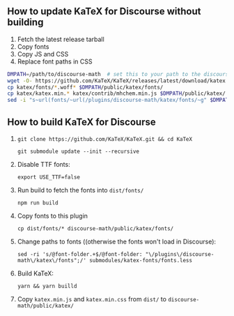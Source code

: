 
## How to update KaTeX for Discourse without building

1. Fetch the latest release tarball
2. Copy fonts
3. Copy JS and CSS
4. Replace font paths in CSS

```bash
DMPATH=/path/to/discourse-math  # set this to your path to the discourse-math repo
wget -O- https://github.com/KaTeX/KaTeX/releases/latest/download/katex.tar.gz | tar -zx
cp katex/fonts/*.woff* $DMPATH/public/katex/fonts/
cp katex/katex.min.* katex/contrib/mhchem.min.js $DMPATH/public/katex/
sed -i "s~url(fonts/~url(/plugins/discourse-math/katex/fonts/~g" $DMPATH/public/katex/katex.min.css
```

## How to build KaTeX for Discourse

1. `git clone https://github.com/KaTeX/KaTeX.git && cd KaTeX`

    `git submodule update --init --recursive`

2. Disable TTF fonts:

   `export USE_TTF=false`

3. Run build to fetch the fonts into `dist/fonts/`

   `npm run build`

4. Copy fonts to this plugin

   `cp dist/fonts/* discourse-math/public/katex/fonts/`

5. Change paths to fonts ((otherwise the fonts won't load in Discourse):

    `sed -ri 's/@font-folder.+$/@font-folder:
"\/plugins\/discourse-math\/katex\/fonts";/'
submodules/katex-fonts/fonts.less`

3. Build KaTeX:

   `yarn && yarn builld`

4. Copy `katex.min.js` and `katex.min.css` from `dist/` to
`discourse-math/public/katex/`

